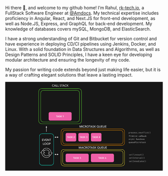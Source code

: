 
Hi there 👋, and welcome to my github home! I’m Rahul, [rk-tech.io](https://rk-tech.io/), a FullStack Software Engineer at [@Amdocs](https://www.amdocs.com/). My technical expertise includes proficiency in Angular, React, and Next.JS for front-end development, as well as Node.JS, Express, and GraphQL for back-end development. My knowledge of databases covers mySQL, MongoDB, and ElasticSearch.

I have a strong understanding of Git and Bitbucket for version control and have experience in deploying CD/CI pipelines using Jenkins, Docker, and Linux. With a solid foundation in Data Structures and Algorithms, as well as Design Patterns and SOLID Principles, I have a keen eye for developing modular architecture and ensuring the longevity of my code.

My passion for writing code extends beyond just making life easier, but it is a way of crafting elegant solutions that leave a lasting impact.


<p align="center"><img src="./nodejs.gif"> </p>

<!--
**monk1337/monk1337** is a ✨ _special_ ✨ repository because its `README.md` (this file) appears on your GitHub profile.
Here are some ideas to get you started:
- 🔭 I’m currently working on ...
- 🌱 I’m currently learning ...
- 👯 I’m looking to collaborate on ...
- 🤔 I’m looking for help with ...
- 💬 Ask me about ...
- 📫 How to reach me: ...
- 😄 Pronouns: ...
- ⚡ Fun fact: ...
-->